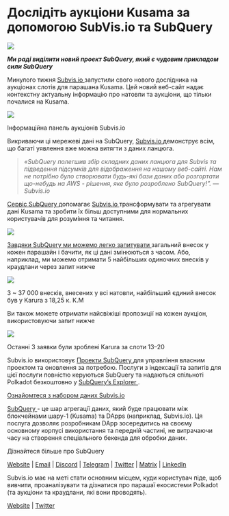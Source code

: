 # Дослідіть аукціони Kusama за допомогою SubVis.io та SubQuery

![](https://miro.medium.com/max/1400/1*C4rjs3vpR6TUCOqwF3L39g.png)

**_Ми раді виділити новий проект SubQuery, який є чудовим прикладом сили SubQuery_**

Минулого тижня [ Subvis.io ](https://www.subvis.io/) запустили свого нового дослідника на аукціонах слотів для парашана Kusama. Цей новий веб-сайт надає контекстну актуальну інформацію про натовпи та аукціони, що тільки почалися на Kusama.


![](https://miro.medium.com/max/1400/1*iHO4P9JcW-Gt7GxqwXxa3g.png)

Інформаційна панель аукціонів Subvis.io

Викриваючи ці мережеві дані на SubQuery, [ Subvis.io ](https://www.subvis.io/) демонструє всім, що багаті уявлення вже можна витягти з даних ланцюга.

> _«SubQuery полегшив збір складних даних ланцюга для Subvis та підведення підсумків для відображення на нашому веб-сайті. Нам не потрібно було створювати будь-які бази даних або розгортати що-небудь на AWS - рішення, яке було розроблено SubQuery!”. — Subvis.io_

[ Сервіс SubQuery ](https://subquery.network/) допомагає [ Subvis.io ](https://www.subvis.io/) трансформувати та агрегувати дані Kusama та зробити їх більш доступними для нормальних користувачів для розуміння та читання.

![](https://miro.medium.com/max/1400/1*0W6n5vW1yHc3MjfzgsCFZw.png)

[ Завдяки SubQuery ми можемо легко запитувати ](https://explorer.subquery.network/subquery/subvis-io/kusama-auction) загальний внесок у кожен парашайн і бачити, як ці дані змінюються з часом. Aбо, наприклад, ми можемо отримати 5 найбільших одиночних внесків у краудлани через запит нижче

![](https://miro.medium.com/max/1400/1*4509Ki-4lxJyz1kdm6E5PA.png)

З ~ 37 000 внесків, внесених у всі натовпи, найбільший єдиний внесок був у Karura з 18,25 к. К.М

Ви також можете отримати найсвіжіші пропозиції на кожен аукціон, використовуючи запит нижче

![](https://miro.medium.com/max/1400/1*M0nrOoms7fNEm-qfBZsJEA.png)

Останні 3 заявки були зроблені Karura за слоти 13–20

Subvis.io використовує [ Проекти SubQuery ](https://project.subquery.network/) для управління власним проектом та оновлення за потребою. Послуги з індексації та запитів для цієї послуги повністю керуються SubQuery та надаються спільноті Polkadot безкоштовно у [ SubQuery’s Explorer ](https://explorer.subquery.network/).

[Ознайомтеся з набором даних Subvis.io](https://explorer.subquery.network/subquery/subvis-io/kusama-auction)

[ SubQuery ](https://subquery.network/) - це шар агрегації даних, який буде працювати між блокчейнами шару-1 (Kusama) та DApps (наприклад, Subvis.io). Ця послуга дозволяє розробникам DApp зосередитись на своєму основному корпусі використання та передній частині, не витрачаючи часу на створення спеціального бекенда для обробки даних.

Дізнайтеся більше про SubQuery

[Website](https://subquery.network/) | [Email](mailto:hello@subquery.network) | [Discord](https://discord.com/invite/78zg8aBSMG) | [Telegram](https://t.me/subquerynetwork) | [Twitter](https://twitter.com/subquerynetwork) | [Matrix](https://matrix.to/#/#subquery:matrix.org) | [LinkedIn](https://www.linkedin.com/company/subquery)

Subvis.io має на меті стати основним місцем, куди користувач піде, щоб вивчити, проаналізувати та дізнатися про парашаї екосистеми Polkadot (та аукціони та краудлани, які вони проводять).

[Website](https://www.subvis.io/) | [Twitter](https://twitter.com/subvisioapp)